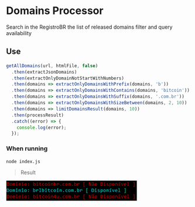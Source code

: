 # Domains Processor
Search in the RegistroBR the list of released domains filter and query availability

## Use

```javascript
getAllDomains(url, htmlFile, false)
  .then(extractJsonDomains)
  .then(extractOnlyDomainNotStartWithNumbers)
  .then(domains => extractOnlyDomainsWithPrefix(domains, 'b'))
  .then(domains => extractOnlyDomainsWithContains(domains, 'bitcoin'))
  .then(domains => extractOnlyDomainsWithSuffix(domains, '.com.br'))
  .then(domains => extractOnlyDomainsWithSizeBetween(domains, 2, 10))
  .then(domains => limitDomainsResult(domains, 10))
  .then(processResult)
  .catch((error) => {
    console.log(error);
  });
```

### When running

```
node index.js
```

> Result 

![Result](/documentation/images/expected-result.png)
